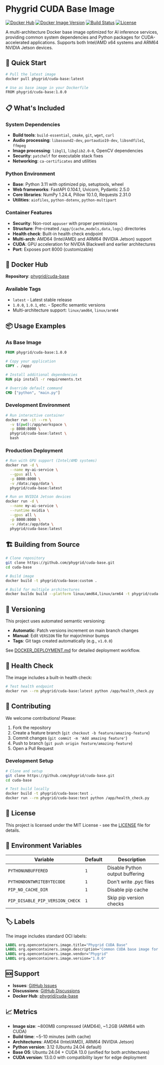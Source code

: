 # Phygrid CUDA Base Image

[![Docker Hub](https://img.shields.io/docker/pulls/phygrid/cuda-base.svg)](https://hub.docker.com/r/phygrid/cuda-base)
[![Docker Image Version](https://img.shields.io/docker/v/phygrid/cuda-base?sort=semver)](https://hub.docker.com/r/phygrid/cuda-base/tags)
[![Build Status](https://github.com/phygrid/cuda-base/workflows/Build%20and%20Deploy%20Docker%20Image/badge.svg)](https://github.com/phygrid/cuda-base/actions)
[![License](https://img.shields.io/github/license/phygrid/cuda-base)](LICENSE)

A multi-architecture Docker base image optimized for AI inference services, providing common system dependencies and Python packages for CUDA-accelerated applications. Supports both Intel/AMD x64 systems and ARM64 NVIDIA Jetson devices.

## 🚀 Quick Start

```bash
# Pull the latest image
docker pull phygrid/cuda-base:latest

# Use as base image in your Dockerfile
FROM phygrid/cuda-base:1.0.0
```

## 📋 What's Included

### System Dependencies
- **Build tools**: `build-essential`, `cmake`, `git`, `wget`, `curl`
- **Audio processing**: `libasound2-dev`, `portaudio19-dev`, `libsndfile1`, `ffmpeg`
- **Image processing**: `libgl1`, `libglib2.0-0`, OpenCV dependencies
- **Security**: `patchelf` for executable stack fixes
- **Networking**: `ca-certificates` and utilities

### Python Environment
- **Base**: Python 3.11 with optimized pip, setuptools, wheel
- **Web frameworks**: FastAPI 0.104.1, Uvicorn, Pydantic 2.5.0
- **Core libraries**: NumPy 1.24.4, Pillow 10.1.0, Requests 2.31.0
- **Utilities**: `aiofiles`, `python-dotenv`, `python-multipart`

### Container Features
- **Security**: Non-root `appuser` with proper permissions
- **Structure**: Pre-created `/app/{cache,models,data,logs}` directories
- **Health check**: Built-in health check endpoint
- **Multi-arch**: AMD64 (Intel/AMD) and ARM64 (NVIDIA Jetson) support
- **CUDA**: GPU acceleration for NVIDIA Blackwell and earlier architectures
- **Port**: Exposes port 8000 (customizable)

## 🐳 Docker Hub

**Repository**: [phygrid/cuda-base](https://hub.docker.com/r/phygrid/cuda-base)

### Available Tags
- `latest` - Latest stable release
- `1.0.0`, `1.0.1`, etc. - Specific semantic versions
- Multi-architecture support: `linux/amd64`, `linux/arm64`

## 📦 Usage Examples

### As Base Image
```dockerfile
FROM phygrid/cuda-base:1.0.0

# Copy your application
COPY . /app/

# Install additional dependencies
RUN pip install -r requirements.txt

# Override default command
CMD ["python", "main.py"]
```

### Development Environment
```bash
# Run interactive container
docker run -it --rm \
  -v $(pwd):/app/workspace \
  -p 8000:8000 \
  phygrid/cuda-base:latest \
  bash
```

### Production Deployment
```bash
# Run with GPU support (Intel/AMD systems)
docker run -d \
  --name my-ai-service \
  --gpus all \
  -p 8000:8000 \
  -v /data:/app/data \
  phygrid/cuda-base:latest

# Run on NVIDIA Jetson devices
docker run -d \
  --name my-ai-service \
  --runtime nvidia \
  --gpus all \
  -p 8000:8000 \
  -v /data:/app/data \
  phygrid/cuda-base:latest
```

## 🏗️ Building from Source

```bash
# Clone repository
git clone https://github.com/phygrid/cuda-base.git
cd cuda-base

# Build image
docker build -t phygrid/cuda-base:custom .

# Build for multiple architectures
docker buildx build --platform linux/amd64,linux/arm64 -t phygrid/cuda-base:custom .
```

## 🔄 Versioning

This project uses automated semantic versioning:

- **Automatic**: Patch versions increment on main branch changes
- **Manual**: Edit `VERSION` file for major/minor bumps
- **Tags**: Git tags created automatically (e.g., `v1.0.0`)

See [DOCKER_DEPLOYMENT.md](DOCKER_DEPLOYMENT.md) for detailed deployment workflow.

## 🧪 Health Check

The image includes a built-in health check:

```bash
# Test health endpoint
docker run --rm phygrid/cuda-base:latest python /app/health_check.py
```

## 🤝 Contributing

We welcome contributions! Please:

1. Fork the repository
2. Create a feature branch (`git checkout -b feature/amazing-feature`)
3. Commit changes (`git commit -m 'Add amazing feature'`)
4. Push to branch (`git push origin feature/amazing-feature`)
5. Open a Pull Request

### Development Setup
```bash
# Clone and setup
git clone https://github.com/phygrid/cuda-base.git
cd cuda-base

# Test build locally
docker build -t phygrid/cuda-base:test .
docker run --rm phygrid/cuda-base:test python /app/health_check.py
```

## 📄 License

This project is licensed under the MIT License - see the [LICENSE](LICENSE) file for details.

## 🔧 Environment Variables

| Variable | Default | Description |
|----------|---------|-------------|
| `PYTHONUNBUFFERED` | `1` | Disable Python output buffering |
| `PYTHONDONTWRITEBYTECODE` | `1` | Don't write .pyc files |
| `PIP_NO_CACHE_DIR` | `1` | Disable pip cache |
| `PIP_DISABLE_PIP_VERSION_CHECK` | `1` | Skip pip version checks |

## 🏷️ Labels

The image includes standard OCI labels:

```dockerfile
LABEL org.opencontainers.image.title="Phygrid CUDA Base"
LABEL org.opencontainers.image.description="Common CUDA base image for AI inference services"
LABEL org.opencontainers.image.vendor="Phygrid"
LABEL org.opencontainers.image.version="1.0.0"
```

## 🆘 Support

- **Issues**: [GitHub Issues](https://github.com/phygrid/cuda-base/issues)
- **Discussions**: [GitHub Discussions](https://github.com/phygrid/cuda-base/discussions)
- **Docker Hub**: [phygrid/cuda-base](https://hub.docker.com/r/phygrid/cuda-base)

## 📈 Metrics

- **Image size**: ~800MB compressed (AMD64), ~1.2GB (ARM64 with CUDA)
- **Build time**: ~5-10 minutes (with cache)
- **Architectures**: AMD64 (Intel/AMD), ARM64 (NVIDIA Jetson)
- **Python version**: 3.12 (Ubuntu 24.04 default)
- **Base OS**: Ubuntu 24.04 + CUDA 13.0 (unified for both architectures)
- **CUDA version**: 13.0.0 with compatibility layer for edge deployment